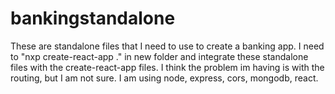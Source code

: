 # bankingstandalone
These are standalone files that I need to use to create a banking app. I need to "nxp create-react-app ." in new folder and integrate these standalone files with the create-react-app files. I think the problem im having is with the routing, but I am not sure. I am using node, express, cors, mongodb, react.
